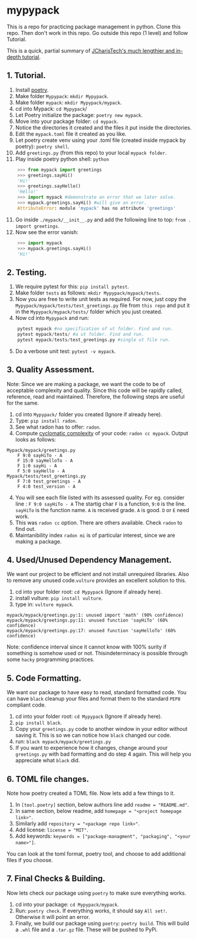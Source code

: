 # mypypack

This is a repo for practicing package management in python.
Clone this repo. Then don't work in this repo. Go outside this repo (1 level) and follow Tutorial.

This is a quick, partial summary of [JCharisTech's much lengthier and in-depth tutorial](https://www.youtube.com/watch?v=ueuLe4PipiI).

## 1. Tutorial.

1. Install [poetry](https://python-poetry.org/docs/).
2. Make folder `Mypypack`: `mkdir Mypypack`.
3. Make folder `mypack`: `mkdir Mypypack/mypack`.
4. cd into Mypack: `cd Mypypack`/
5. Let Poetry initialize the package: `poetry new mypack`.
6. Move into your package folder: `cd mypack`.
7. Notice the directories it created and the files it put inside the directories.
8. Edit the `mypack.toml` file it created as you like.
9. Let poetry create venv using your .toml file (created inside mypack by poetry): `poetry shell`.
10. Add `greetings.py` (from this repo) to your local `mypack folder`.
11. Play inside poetry python shell: `python`
```python
	>>> from mypack import greetings
	>>> greetings.sayHi()
	'Hi!'
	>>> greetings.sayHello()
	'Hello!'
	>>> import mypack #demonstrate an error that we later solve.
	>>> mypack.greetings.sayHi() #will give an error.
	AttributeError: module 'mypack' has no attribute 'greetings'
```
11. Go inside `./mypack/__init__.py` and add the following line to top: `from . import greetings`.
12. Now see the error vanish:
```python
	>>> import mypack
	>>> mypack.greetings.sayHi()
	'Hi!'
```

## 2. Testing.

1. We require pytest for this: `pip install pytest`.
2. Make folder `tests` as follows: `mkdir Mypypack/mypack/tests`.
3. Now you are free to write unit tests as required. For now, just copy the `Mypypack/mypack/tests/test_greetings.py` file from `this repo` and put it in the `Mypypack/mypack/tests/` folder which you just created.
4. Now cd into `Mypypack` and run:
```python
	pytest mypack #no specification of ut folder. Find and run.
	pytest mypack/tests/ #a ut folder. Find and run.
	pytest mypack/tests/test_greetings.py #single ut file run.
```
5. Do a verbose unit test: `pytest -v mypack`.

## 3. Quality Assessment.

Note: Since we are making a package, we want the code to be of acceptable complexity and quality. Since this code will be rapidly called, reference, read and maintained. Therefore, the following steps are useful for the same.

1. cd into `Mypypack/` folder you created (Ignore if already here).
2. Type: `pip install radon`.
3. See what radon has to offer: `radon`.
3. Compute [cyclomatic complexity](https://en.wikipedia.org/wiki/Cyclomatic_complexity#:~:text=Cyclomatic%20complexity%20is%20a%20software,McCabe%2C%20Sr.) of your code: `radon cc mypack`. Output looks as follows:

```
Mypack/mypack/greetings.py
    F 9:0 sayHiTo - A
    F 15:0 sayHelloTo - A
    F 1:0 sayHi - A
    F 5:0 sayHello - A
Mypack/tests/test_greetings.py
    F 7:0 test_greetings - A
    F 4:0 test_version - A
```
4. You will see each file listed with its assessed quality. For eg. consider line : `F 9:0 sayHiTo - A` The startig char `F` is a function, `9:0` is the line. `sayHiTo` is the function name. `A` is received grade. `A` is good. `D` or `E` need work.
5. This was `radon cc` option. There are others available. Check `radon` to find out.
6. Maintanibility index `radon mi` is of particular interest, since we are making a package.


## 4. Used/Unused Dependency Management.

We want our project to be efficient and not install unrequired libraries. Also to remove any unused code.`vulture` provides an excellent solution to this.

1. cd into your folder root: `cd Mypypack` (Ignore if already here).
2. install vulture: `pip install vulture`.
3. type in: `vulture mypack`.

```
mypack/mypack/greetings.py:1: unused import 'math' (90% confidence)
mypack/mypack/greetings.py:11: unused function 'sayHiTo' (60% confidence)
mypack/mypack/greetings.py:17: unused function 'sayHelloTo' (60% confidence)
```
Note: confidence interval since it cannot know with 100% surity if something is somehow used or not. Thisindeterminacy is possible through some `hacky` programming practices.


## 5. Code Formatting.

We want our package to have easy to read, standard formatted code. You can have `black` cleanup your files and format them to the standard `PEP8` compliant code.


1. cd into your folder root: `cd Mypypack` (Ignore if already here).
2. `pip install black`.
3. Copy your `greetings.py` code to another window in your editor without saving it. This is so we can notice how `black` changed our code.
4. run: `black mypack/mypack/greetings.py`
5. If you want to experience how it changes, change around your `greetings.py` with bad formatting and do step 4 again. This will help you appreciate what `black` did.

## 6. TOML file changes.

Note how poetry created a TOML file. Now lets add a few things to it.

1. In `[tool.poetry]` section, below authors line add `readme = "README.md"`.
2. In same section, below readme, add `homepage = "<project homepage link>"`.
3. Similarly add `repository = "<package repo link>"`.
4. Add license: `license = "MIT"`.
5. Add keywords: `keywords = ["package-managment", "packaging", "<your name>"]`.

You can look at the toml format, poetry tool, and choose to add additional files if you choose.

## 7. Final Checks & Building.

Now lets check our package using `poetry` to make sure everything works.

1. cd into your package: `cd Mypypack/mypack`.
2. Run: `poetry check`. If everything works, it should say `All set!`. Otherwise it will point an error.
3. Finally, we build our package using `poetry`: `poetry build`. This will build a `.whl` file and a `.tar.gz` file. These will be pushed to PyPi.

